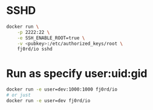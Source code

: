 # SSHD
```bash
docker run \
    -p 2222:22 \
    -e SSH_ENABLE_ROOT=true \
    -v <pubkey>:/etc/authorized_keys/root \
    fj0rd/io sshd
```

# Run as specify user:uid:gid
```bash
docker run -e user=dev:1000:1000 fj0rd/io
# or just
docker run -e user=dev fj0rd/io
```
